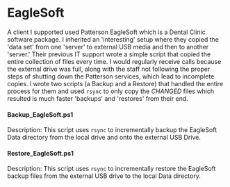 EagleSoft
======

A client I supported used Patterson EagleSoft which is a Dental Clinic software package.  I inherited an 'interesting' setup where they copied the 'data set' from one 'server' to external USB media and then to another 'server.'  Their previous IT support wrote a simple script that copied the entire collection of files every time.  I would regularly receive calls because the external drive was full, along with the staff not following the proper steps of shutting down the Patterson services, which lead to incomplete copies.  I wrote two scripts (a Backup and a Restore) that handled the entire process for them and used `rsync` to only copy the *CHANGED* files which resulted is much faster 'backups' and 'restores' from their end.


#### Backup_EagleSoft.ps1 ####

Description:  This script uses `rsync` to incrementally backup the EagleSoft Data directory from the local drive and onto the external USB Drive.


#### Restore_EagleSoft.ps1 ####

Description:  This script uses `rsync` to incrementally restore the EagleSoft backup files from the external USB drive to the local Data directory.